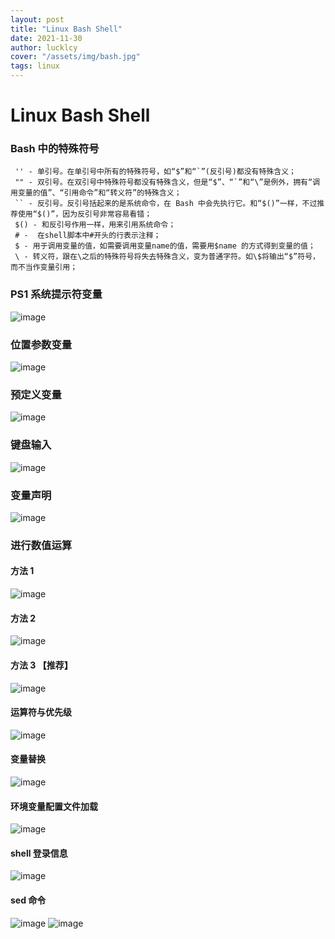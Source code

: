 ```yaml
---
layout: post
title: "Linux Bash Shell"
date: 2021-11-30
author: lucklcy
cover: "/assets/img/bash.jpg"
tags: linux
---
```


# Linux Bash Shell

### Bash 中的特殊符号

```
 '' - 单引号。在单引号中所有的特殊符号，如“$”和“`”(反引号)都没有特殊含义；
 "" - 双引号。在双引号中特殊符号都没有特殊含义，但是“$”、“`”和“\”是例外，拥有“调用变量的值”、“引用命令”和“转义符”的特殊含义；
 `` - 反引号。反引号括起来的是系统命令，在 Bash 中会先执行它。和“$()”一样，不过推荐使用“$()”，因为反引号非常容易看错；
 $() - 和反引号作用一样，用来引用系统命令；
 # -  在shell脚本中#开头的行表示注释；
 $ - 用于调用变量的值，如需要调用变量name的值，需要用$name 的方式得到变量的值；
 \ - 转义符，跟在\之后的特殊符号将失去特殊含义，变为普通字符。如\$将输出“$”符号，而不当作变量引用；
```

### PS1 系统提示符变量

![image](/assets/img/bash/ps1_var.png)

### 位置参数变量

![image](/assets/img/bash/position_var.png)

### 预定义变量

![image](/assets/img/bash/predefine_var.png)

### 键盘输入

![image](/assets/img/bash/keyboard_input.png)

### 变量声明

![image](/assets/img/bash/declare_var.png)

### 进行数值运算

#### 方法 1

![image](/assets/img/bash/arithmetic_func1.png)

#### 方法 2

![image](/assets/img/bash/arithmetic_func2.png)

#### 方法 3 【推荐】

![image](/assets/img/bash/arithmetic_func3.png)

#### 运算符与优先级

![image](/assets/img/bash/arithmetic_operator.png)

#### 变量替换

![image](/assets/img/bash/var_replacement.png)

#### 环境变量配置文件加载

![image](/assets/img/bash/env_config_file.png)

#### shell 登录信息

![image](/assets/img/bash/etc_issue.png)

#### sed 命令

![image](/assets/img/bash/sed.png)
![image](/assets/img/bash/sed_param.png)
